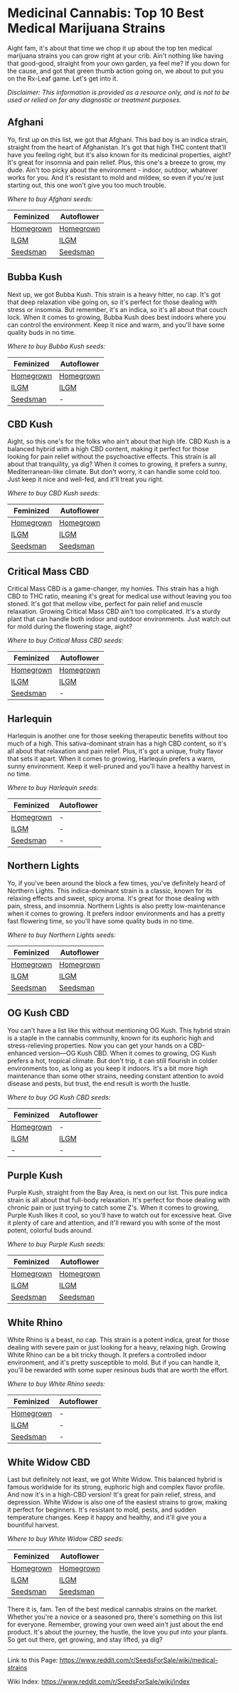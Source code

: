 # Medicinal Cannabis: Top 10 Best Medical Marijuana Strains

Aight fam, it's about that time we chop it up about the top ten medical marijuana strains you can grow right at your crib. Ain't nothing like having that good-good, straight from your own garden, ya feel me? If you down for the cause, and got that green thumb action going on, we about to put you on the Rx-Leaf game. Let's get into it.

*Disclaimer: This information is provided as a resource only, and is not to be used or relied on for any diagnostic or treatment purposes.*

## Afghani
Yo, first up on this list, we got that Afghani. This bad boy is an indica strain, straight from the heart of Afghanistan. It's got that high THC content that'll have you feeling right, but it's also known for its medicinal properties, aight? It's great for insomnia and pain relief. Plus, this one's a breeze to grow, my dude. Ain't too picky about the environment - indoor, outdoor, whatever works for you. And it's resistant to mold and mildew, so even if you're just starting out, this one won't give you too much trouble.

*Where to buy Afghani seeds:*

| Feminized | Autoflower |
|-----------|------------|
| [Homegrown](https://homegrowncannabisco.com/products/afghan-feminized-marijuana-seeds?a_aid=sale) | [Homegrown](https://homegrowncannabisco.com/products/afghan-autoflower-marijuana-seeds?a_aid=sale)  |
| [ILGM](https://ilgm.com/products/afghan-feminized-seeds?aff=2191)      | [ILGM](https://ilgm.com/products/afghan-autoflower-seeds?aff=2191)       |
| [Seedsman](https://www.seedsman.com/mazar-feminised-seeds-dutch-passion?a_aid=56f632ea3916c)  | [Seedsman](https://www.seedsman.com/afghan-mass-xxl-auto-feminised-seeds?a_aid=56f632ea3916c)   |

## Bubba Kush
Next up, we got Bubba Kush. This strain is a heavy hitter, no cap. It's got that deep relaxation vibe going on, so it's perfect for those dealing with stress or insomnia. But remember, it's an indica, so it's all about that couch lock. When it comes to growing, Bubba Kush does best indoors where you can control the environment. Keep it nice and warm, and you'll have some quality buds in no time.

*Where to buy Bubba Kush seeds:*

| Feminized | Autoflower |
|-----------|------------|
| [Homegrown](https://homegrowncannabisco.com/products/bubba-kush-feminized-marijuana-seeds?a_aid=sale) | [Homegrown](https://homegrowncannabisco.com/products/bubba-kush-autoflower-marijuana-seeds?a_aid=sale)  |
| [ILGM](https://ilgm.com/products/bubba-kush-feminized-seeds?aff=2191)      | [ILGM](https://ilgm.com/products/bubba-kush-autoflower-seeds?aff=2191)       |
| [Seedsman](https://www.seedsman.com/bubba-kush-feminised-seeds-smanbuku?a_aid=56f632ea3916c)  |  -   |

## CBD Kush
Aight, so this one's for the folks who ain't about that high life. CBD Kush is a balanced hybrid with a high CBD content, making it perfect for those looking for pain relief without the psychoactive effects. This strain is all about that tranquility, ya dig? When it comes to growing, it prefers a sunny, Mediterranean-like climate. But don't worry, it can handle some cold too. Just keep it nice and well-fed, and it'll treat you right.

*Where to buy CBD Kush seeds:*

| Feminized | Autoflower |
|-----------|------------|
| [Homegrown](https://homegrowncannabisco.com/products/cbd-kush-feminized-marijuana-seeds?a_aid=sale) | [Homegrown](https://homegrowncannabisco.com/products/cbd-kush-autoflower-marijuana-seeds?a_aid=sale)  |
| [ILGM](https://ilgm.com/products/cbd-kush-feminized-seeds?aff=2191)      | [ILGM](https://ilgm.com/products/cbd-kush-autoflower-seeds?aff=2191)       |
| [Seedsman](https://www.seedsman.com/kush-n-cookies-cbd-feminised-seeds?a_aid=56f632ea3916c)  | [Seedsman](https://www.seedsman.com/pink-kush-cbd-auto-feminised-seeds?a_aid=56f632ea3916c)   |

## Critical Mass CBD
Critical Mass CBD is a game-changer, my homies. This strain has a high CBD to THC ratio, meaning it's great for medical use without leaving you too stoned. It's got that mellow vibe, perfect for pain relief and muscle relaxation. Growing Critical Mass CBD ain't too complicated. It's a sturdy plant that can handle both indoor and outdoor environments. Just watch out for mold during the flowering stage, aight?

*Where to buy Critical Mass CBD seeds:*

| Feminized | Autoflower |
|-----------|------------|
| [Homegrown](https://homegrowncannabisco.com/products/cbd-critical-mass-feminized-marijuana-seeds?a_aid=sale) | [Homegrown](https://homegrowncannabisco.com/products/cbd-critical-mass-autoflower-marijuana-seeds?a_aid=sale)  |
| [ILGM](https://ilgm.com/products/critical-mass-cbd-feminized-seeds?aff=2191)      | [ILGM](https://ilgm.com/products/critical-mass-cbd-autoflower-seeds?aff=2191)       |
| [Seedsman](https://www.seedsman.com/seedsman-cbd-critical-mass-feminised-seeds?a_aid=56f632ea3916c)  |  -   |

## Harlequin
Harlequin is another one for those seeking therapeutic benefits without too much of a high. This sativa-dominant strain has a high CBD content, so it's all about that relaxation and pain relief. Plus, it's got a unique, fruity flavor that sets it apart. When it comes to growing, Harlequin prefers a warm, sunny environment. Keep it well-pruned and you'll have a healthy harvest in no time.

*Where to buy Harlequin seeds:*

| Feminized | Autoflower |
|-----------|------------|
| [Homegrown](https://homegrowncannabisco.com/products/harlequin-feminized-marijuana-seeds?a_aid=sale) |  -  |
| [ILGM](https://ilgm.com/products/harlequin-feminized-seeds?aff=2191)      |  -       |
| [Seedsman](https://www.seedsman.com/harlequin-cbd-feminised-seeds?a_aid=56f632ea3916c)  |  -   |

## Northern Lights
Yo, if you've been around the block a few times, you've definitely heard of Northern Lights. This indica-dominant strain is a classic, known for its relaxing effects and sweet, spicy aroma. It's great for those dealing with pain, stress, and insomnia. Northern Lights is also pretty low-maintenance when it comes to growing. It prefers indoor environments and has a pretty fast flowering time, so you'll have some quality buds in no time.

*Where to buy Northern Lights seeds:*

| Feminized | Autoflower |
|-----------|------------|
| [Homegrown](https://homegrowncannabisco.com/products/northern-lights-feminized-marijuana-seeds?a_aid=sale) | [Homegrown](https://homegrowncannabisco.com/products/northern-lights-autoflower-marijuana-seeds?a_aid=sale)  |
| [ILGM](https://ilgm.com/products/northern-lights-feminized-seeds?aff=2191)      | [ILGM](https://ilgm.com/products/northern-lights-autoflower-seeds?aff=2191)       |
| [Seedsman](https://www.seedsman.com/northern-light-feminised-seeds-royal-queen-seedsrqs-nl-fem?a_aid=56f632ea3916c)  | [Seedsman](https://www.seedsman.com/northern-light-automatic-feminised-seeds-royal-queen-seedsrqs-nla-auto-fem?a_aid=56f632ea3916c)   |

## OG Kush CBD
You can't have a list like this without mentioning OG Kush. This hybrid strain is a staple in the cannabis community, known for its euphoric high and stress-relieving properties. Now you can get your hands on a CBD-enhanced version—OG Kush CBD. When it comes to growing, OG Kush prefers a hot, tropical climate. But don't trip, it can still flourish in colder environments too, as long as you keep it indoors. It's a bit more high maintenance than some other strains, needing constant attention to avoid disease and pests, but trust, the end result is worth the hustle.

*Where to buy OG Kush CBD seeds:*

| Feminized | Autoflower |
|-----------|------------|
| [Homegrown](https://homegrowncannabisco.com/products/cbd-og-kush-feminized-marijuana-seeds?a_aid=sale) |  -  |
| [ILGM](https://ilgm.com/products/og-kush-cbd-feminized-seeds?aff=2191)      | [ILGM](https://ilgm.com/products/og-kush-cbd-feminized-seeds?aff=2191)       |
|  -  |  -   |

## Purple Kush
Purple Kush, straight from the Bay Area, is next on our list. This pure indica strain is all about that full-body relaxation. It's perfect for those dealing with chronic pain or just trying to catch some Z's. When it comes to growing, Purple Kush likes it cool, so you'll have to watch out for excessive heat. Give it plenty of care and attention, and it'll reward you with some of the most potent, colorful buds around.

*Where to buy Purple Kush seeds:*

| Feminized | Autoflower |
|-----------|------------|
| [Homegrown](https://homegrowncannabisco.com/products/purple-kush-feminized-marijuana-seeds?a_aid=sale) | [Homegrown](https://homegrowncannabisco.com/products/purple-kush-autoflower-marijuana-seeds?a_aid=sale)  |
| [ILGM](https://ilgm.com/products/purple-kush-feminized-seeds?aff=2191)      | [ILGM](https://ilgm.com/products/purple-kush-autoflower-seeds?aff=2191)       |
| [Seedsman](https://www.seedsman.com/critical-purple-kush-feminised-seeds-seedsman?a_aid=56f632ea3916c)  | [Seedsman](https://www.seedsman.com/purple-kush-cbd-auto-1-1-feminised-seeds?a_aid=56f632ea3916c)   |

## White Rhino
White Rhino is a beast, no cap. This strain is a potent indica, great for those dealing with severe pain or just looking for a heavy, relaxing high. Growing White Rhino can be a bit tricky though. It prefers a controlled indoor environment, and it's pretty susceptible to mold. But if you can handle it, you'll be rewarded with some super resinous buds that are worth the effort.

*Where to buy White Rhino seeds:*

| Feminized | Autoflower |
|-----------|------------|
| [Homegrown](https://homegrowncannabisco.com/products/white-rhino-feminized-marijuana-seeds?a_aid=sale) |  -  |
| [ILGM](https://ilgm.com/products/white-rhino-feminized-seeds?aff=2191)      |  -       |
| [Seedsman](https://www.seedsman.com/white-rhino-feminised-seeds?a_aid=56f632ea3916c)  |  -   |

## White Widow CBD
Last but definitely not least, we got White Widow. This balanced hybrid is famous worldwide for its strong, euphoric high and complex flavor profile. And now it's in a high-CBD version! It's great for pain relief, stress, and depression. White Widow is also one of the easiest strains to grow, making it perfect for beginners. It's resistant to mold, pests, and sudden temperature changes. Keep it happy and healthy, and it'll give you a bountiful harvest.

*Where to buy White Widow CBD seeds:*

| Feminized | Autoflower |
|-----------|------------|
| [Homegrown](https://homegrowncannabisco.com/products/cbd-white-widow-feminized-marijuana-seeds?a_aid=sale) | [Homegrown](https://homegrowncannabisco.com/products/cbd-white-widow-autoflower-marijuana-seeds?a_aid=sale)  |
| [ILGM](https://ilgm.com/products/white-widow-cbd-feminized-seeds?aff=2191)      | [ILGM](https://ilgm.com/products/white-widow-cbd-autoflower-seeds?aff=2191)       |
| [Seedsman](https://www.seedsman.com/white-widow-cbd-feminised-seeds-pyramid-seeds?a_aid=56f632ea3916c)  | [Seedsman](https://www.seedsman.com/white-widow-cbd-auto-feminised-seeds?a_aid=56f632ea3916c)   |


There it is, fam. Ten of the best medical cannabis strains on the market. Whether you're a novice or a seasoned pro, there's something on this list for everyone. Remember, growing your own weed ain't just about the end product. It's about the journey, the hustle, the love you put into your plants. So get out there, get growing, and stay lifted, ya dig?

___

Link to this Page: https://www.reddit.com/r/SeedsForSale/wiki/medical-strains

Wiki Index: https://www.reddit.com/r/SeedsForSale/wiki/index
